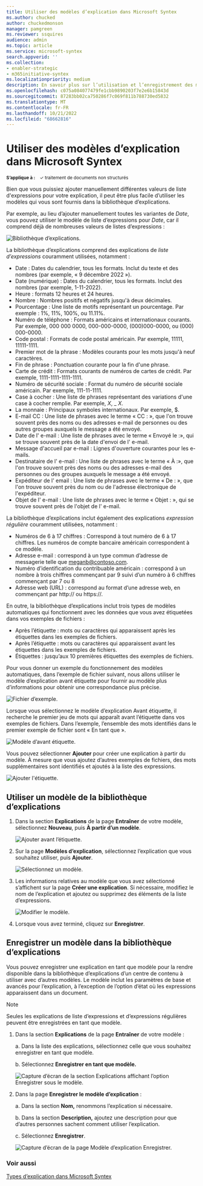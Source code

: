 ```yaml
---
title: Utiliser des modèles d’explication dans Microsoft Syntex
ms.author: chucked
author: chuckedmonson
manager: pamgreen
ms.reviewer: ssquires
audience: admin
ms.topic: article
ms.service: microsoft-syntex
search.appverid: ''
ms.collection:
- enabler-strategic
- m365initiative-syntex
ms.localizationpriority: medium
description: En savoir plus sur l’utilisation et l’enregistrement des modèles d’explication dans Microsoft Syntex.
ms.openlocfilehash: c075a084077479fe1cbb9890203f7e2e6b15843d
ms.sourcegitcommit: 87283bb02ca750286f7c069f811b788730ed5832
ms.translationtype: MT
ms.contentlocale: fr-FR
ms.lasthandoff: 10/21/2022
ms.locfileid: "68662816"
---
```

# <a name="use-explanation-templates-in-microsoft-syntex"></a>Utiliser des modèles d’explication dans Microsoft Syntex

<sup>**S’applique à :**  &ensp; &#10003; traitement de documents non structurés</sup>

Bien que vous puissiez ajouter manuellement différentes valeurs de liste d'expressions pour votre explication, il peut être plus facile d’utiliser les modèles qui vous sont fournis dans la bibliothèque d’explications.

Par exemple, au lieu d’ajouter manuellement toutes les variantes de *Date*, vous pouvez utiliser le modèle de liste d’expressions pour *Date*, car il comprend déjà de nombreuses valeurs de listes d’expressions :

![Bibliothèque d’explications.](../media/content-understanding/explanation-template.png)

La bibliothèque d’explications comprend des explications de *liste d’expressions* couramment utilisées, notamment :

- Date : Dates du calendrier, tous les formats. Inclut du texte et des nombres (par exemple, « 9 décembre 2022 »).
- Date (numérique) : Dates du calendrier, tous les formats. Inclut des nombres (par exemple, 1-11-2022).
- Heure : formats 12 heures et 24 heures.
- Nombre : Nombres positifs et négatifs jusqu'à deux décimales.
- Pourcentage : Une liste de motifs représentant un pourcentage. Par exemple : 1%, 11%, 100%, ou 11.11%.
- Numéro de téléphone : Formats américains et internationaux courants. Par exemple, 000 000 0000, 000-000-0000, (000)000-0000, ou (000) 000-0000.
- Code postal : Formats de code postal américain. Par exemple, 11111, 11111-1111.
- Premier mot de la phrase : Modèles courants pour les mots jusqu'à neuf caractères.
- Fin de phrase : Ponctuation courante pour la fin d'une phrase.
- Carte de crédit : Formats courants de numéros de cartes de crédit. Par exemple, 1111-1111-1111-1111.
- Numéro de sécurité sociale : Format du numéro de sécurité sociale américain. Par exemple, 111-11-1111.
- Case à cocher : Une liste de phrases représentant des variations d'une case à cocher remplie. Par exemple, _X_, _ _X_.
- La monnaie : Principaux symboles internationaux. Par exemple, $.
- E-mail CC : Une liste de phrases avec le terme « CC : », que l'on trouve souvent près des noms ou des adresses e-mail de personnes ou des autres groupes auxquels le message a été envoyé.
- Date de l' e-mail : Une liste de phrases avec le terme « Envoyé le :», qui se trouve souvent près de la date d'envoi de l' e-mail.
- Message d'accueil par e-mail : Lignes d'ouverture courantes pour les e-mails.
- Destinataire de l' e-mail : Une liste de phrases avec le terme « À :», que l'on trouve souvent près des noms ou des adresses e-mail des personnes ou des groupes auxquels le message a été envoyé.
- Expéditeur de l' email : Une liste de phrases avec le terme « De : », que l'on trouve souvent près du nom ou de l'adresse électronique de l'expéditeur.
- Objet de l' e-mail : Une liste de phrases avec le terme « Objet : », qui se trouve souvent près de l'objet de l' e-mail.

La bibliothèque d’explications inclut également des explications *expression régulière* couramment utilisées, notamment :

- Numéros de 6 à 17 chiffres : Correspond à tout numéro de 6 à 17 chiffres. Les numéros de compte bancaire américain correspondent à ce modèle.
- Adresse e-mail : correspond à un type commun d’adresse de messagerie telle que meganb@contoso.com.
- Numéro d’identification du contribuable américain : correspond à un nombre à trois chiffres commençant par 9 suivi d’un numéro à 6 chiffres commençant par 7 ou 8
- Adresse web (URL) : correspond au format d’une adresse web, en commençant par http:// ou https://.

En outre, la bibliothèque d’explications inclut trois types de modèles automatiques qui fonctionnent avec les données que vous avez étiquetées dans vos exemples de fichiers :

- Après l’étiquette : mots ou caractères qui apparaissent après les étiquettes dans les exemples de fichiers.
- Après l’étiquette : mots ou caractères qui apparaissent avant les étiquettes dans les exemples de fichiers.
- Étiquettes : jusqu’aux 10 premières étiquettes des exemples de fichiers.

Pour vous donner un exemple du fonctionnement des modèles automatiques, dans l’exemple de fichier suivant, nous allons utiliser le modèle d’explication avant étiquette pour fournir au modèle plus d’informations pour obtenir une correspondance plus précise.

![Fichier d’exemple.](../media/content-understanding/before-label.png)

Lorsque vous sélectionnez le modèle d’explication Avant étiquette, il recherche le premier jeu de mots qui apparaît avant l’étiquette dans vos exemples de fichiers. Dans l’exemple, l’ensemble des mots identifiés dans le premier exemple de fichier sont « En tant que ».

![Modèle d’avant étiquette.](../media/content-understanding/before-label-explanation.png)

Vous pouvez sélectionner **Ajouter** pour créer une explication à partir du modèle. À mesure que vous ajoutez d’autres exemples de fichiers, des mots supplémentaires sont identifiés et ajoutés à la liste des expressions.

![Ajouter l'étiquette.](../media/content-understanding/before-label-add.png)

## <a name="use-a-template-from-the-explanation-library"></a>Utiliser un modèle de la bibliothèque d’explications

1. Dans la section **Explications** de la page **Entraîner** de votre modèle, sélectionnez **Nouveau**, puis **À partir d’un modèle**.

   ![Ajouter avant l’étiquette.](../media/content-understanding/from-template.png)

2.  Sur la page **Modèles d’explication**, sélectionnez l’explication que vous souhaitez utiliser, puis **Ajouter**.

    ![Sélectionnez un modèle.](../media/content-understanding/phone-template.png)

3. Les informations relatives au modèle que vous avez sélectionné s’affichent sur la page **Créer une explication**. Si nécessaire, modifiez le nom de l’explication et ajoutez ou supprimez des éléments de la liste d’expressions.

    ![Modifier le modèle.](../media/content-understanding/phone-template-live.png)

4. Lorsque vous avez terminé, cliquez sur **Enregistrer**.

## <a name="save-a-template-to-the-explanation-library"></a>Enregistrer un modèle dans la bibliothèque d’explications

Vous pouvez enregistrer une explication en tant que modèle pour la rendre disponible dans la bibliothèque d’explications d’un centre de contenu à utiliser avec d’autres modèles. Le modèle inclut les paramètres de base et avancés pour l’explication, à l’exception de l’option d’état où les expressions apparaissent dans un document.

> [!NOTE]
> Seules les explications de liste d’expressions et d’expressions régulières peuvent être enregistrées en tant que modèle.

1. Dans la section **Explications** de la page **Entraîner** de votre modèle :

   a. Dans la liste des explications, sélectionnez celle que vous souhaitez enregistrer en tant que modèle.

   b. Sélectionnez **Enregistrer en tant que modèle.**

    ![Capture d’écran de la section Explications affichant l’option Enregistrer sous le modèle.](../media/content-understanding/explanation-save-as-template.png)

2. Dans la page **Enregistrer le modèle d’explication** :

   a. Dans la section **Nom,** renommons l’explication si nécessaire.

   b. Dans la section **Description,** ajoutez une description pour que d’autres personnes sachent comment utiliser l’explication.

   c. Sélectionnez **Enregistrer**.

    ![Capture d’écran de la page Modèle d’explication Enregistrer.](../media/content-understanding/save-explanation-template.png)

### <a name="see-also"></a>Voir aussi

[Types d’explication dans Microsoft Syntex](explanation-types-overview.md)